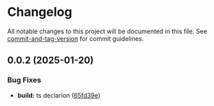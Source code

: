 # Changelog

All notable changes to this project will be documented in this file. See [commit-and-tag-version](https://github.com/absolute-version/commit-and-tag-version) for commit guidelines.

## 0.0.2 (2025-01-20)


### Bug Fixes

* **build:** ts declarion ([65fd39e](https://github.com/isdk/glob.js/commit/65fd39e49779129447b6ecb2b65ce18ee308d52d))

